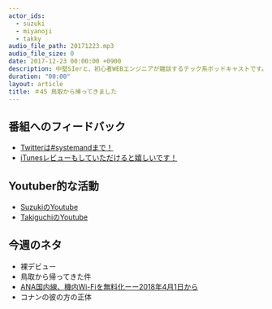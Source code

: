 ```yaml
---
actor_ids:
  - suzuki
  - miyanoji
  - takky
audio_file_path: 20171223.mp3
audio_file_size: 0
date: 2017-12-23 00:00:00 +0900
description: 中堅SIerと、初心者WEBエンジニアが雑談するテック系ポッドキャストです。
duration: "00:00"
layout: article
title: ＃45 鳥取から帰ってきました
---
```

## 番組へのフィードバック
* [Twitterは#systemandまで！](https://twitter.com/search?q=%23systemand)
* [iTunesレビューもしていただけると嬉しいです！](https://itunes.apple.com/jp/podcast/systemand-online/id1205168408?mt=2)

## Youtuber的な活動
* [SuzukiのYoutube](https://www.youtube.com/channel/UCqTozqKO5AWD8OccCnW3Rvw)
* [TakiguchiのYoutube](https://www.youtube.com/channel/UCtoXGiMeDggQPdGoanDE2sA)


## 今週のネタ
* 裸デビュー
* 鳥取から帰ってきた件
* [ANA国内線、機内Wi-Fiを無料化ーー2018年4月1日から](https://gori.me/it/102079)
* コナンの彼の方の正体

